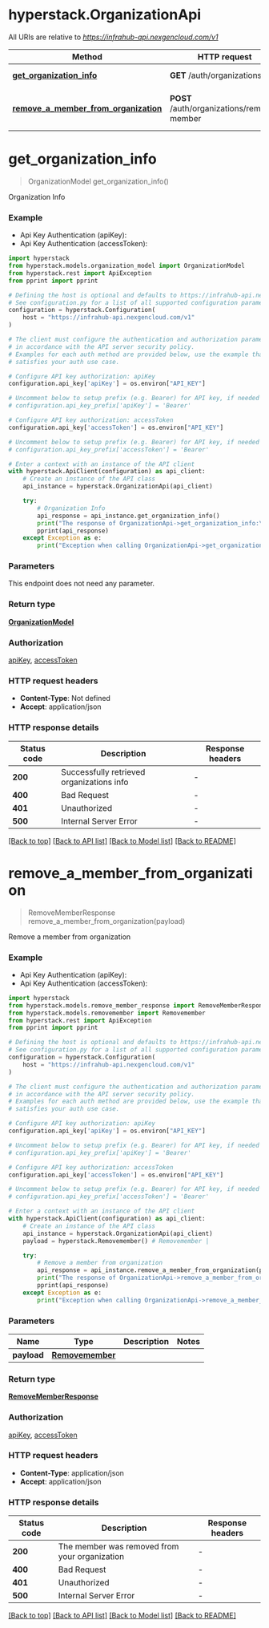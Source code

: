 # hyperstack.OrganizationApi

All URIs are relative to *https://infrahub-api.nexgencloud.com/v1*

Method | HTTP request | Description
------------- | ------------- | -------------
[**get_organization_info**](OrganizationApi.md#get_organization_info) | **GET** /auth/organizations | Organization Info
[**remove_a_member_from_organization**](OrganizationApi.md#remove_a_member_from_organization) | **POST** /auth/organizations/remove-member | Remove a member from organization


# **get_organization_info**
> OrganizationModel get_organization_info()

Organization Info

### Example

* Api Key Authentication (apiKey):
* Api Key Authentication (accessToken):

```python
import hyperstack
from hyperstack.models.organization_model import OrganizationModel
from hyperstack.rest import ApiException
from pprint import pprint

# Defining the host is optional and defaults to https://infrahub-api.nexgencloud.com/v1
# See configuration.py for a list of all supported configuration parameters.
configuration = hyperstack.Configuration(
    host = "https://infrahub-api.nexgencloud.com/v1"
)

# The client must configure the authentication and authorization parameters
# in accordance with the API server security policy.
# Examples for each auth method are provided below, use the example that
# satisfies your auth use case.

# Configure API key authorization: apiKey
configuration.api_key['apiKey'] = os.environ["API_KEY"]

# Uncomment below to setup prefix (e.g. Bearer) for API key, if needed
# configuration.api_key_prefix['apiKey'] = 'Bearer'

# Configure API key authorization: accessToken
configuration.api_key['accessToken'] = os.environ["API_KEY"]

# Uncomment below to setup prefix (e.g. Bearer) for API key, if needed
# configuration.api_key_prefix['accessToken'] = 'Bearer'

# Enter a context with an instance of the API client
with hyperstack.ApiClient(configuration) as api_client:
    # Create an instance of the API class
    api_instance = hyperstack.OrganizationApi(api_client)

    try:
        # Organization Info
        api_response = api_instance.get_organization_info()
        print("The response of OrganizationApi->get_organization_info:\n")
        pprint(api_response)
    except Exception as e:
        print("Exception when calling OrganizationApi->get_organization_info: %s\n" % e)
```



### Parameters

This endpoint does not need any parameter.

### Return type

[**OrganizationModel**](OrganizationModel.md)

### Authorization

[apiKey](../README.md#apiKey), [accessToken](../README.md#accessToken)

### HTTP request headers

 - **Content-Type**: Not defined
 - **Accept**: application/json

### HTTP response details

| Status code | Description | Response headers |
|-------------|-------------|------------------|
**200** | Successfully retrieved organizations info |  -  |
**400** | Bad Request |  -  |
**401** | Unauthorized |  -  |
**500** | Internal Server Error |  -  |

[[Back to top]](#) [[Back to API list]](../README.md#documentation-for-api-endpoints) [[Back to Model list]](../README.md#documentation-for-models) [[Back to README]](../README.md)

# **remove_a_member_from_organization**
> RemoveMemberResponse remove_a_member_from_organization(payload)

Remove a member from organization

### Example

* Api Key Authentication (apiKey):
* Api Key Authentication (accessToken):

```python
import hyperstack
from hyperstack.models.remove_member_response import RemoveMemberResponse
from hyperstack.models.removemember import Removemember
from hyperstack.rest import ApiException
from pprint import pprint

# Defining the host is optional and defaults to https://infrahub-api.nexgencloud.com/v1
# See configuration.py for a list of all supported configuration parameters.
configuration = hyperstack.Configuration(
    host = "https://infrahub-api.nexgencloud.com/v1"
)

# The client must configure the authentication and authorization parameters
# in accordance with the API server security policy.
# Examples for each auth method are provided below, use the example that
# satisfies your auth use case.

# Configure API key authorization: apiKey
configuration.api_key['apiKey'] = os.environ["API_KEY"]

# Uncomment below to setup prefix (e.g. Bearer) for API key, if needed
# configuration.api_key_prefix['apiKey'] = 'Bearer'

# Configure API key authorization: accessToken
configuration.api_key['accessToken'] = os.environ["API_KEY"]

# Uncomment below to setup prefix (e.g. Bearer) for API key, if needed
# configuration.api_key_prefix['accessToken'] = 'Bearer'

# Enter a context with an instance of the API client
with hyperstack.ApiClient(configuration) as api_client:
    # Create an instance of the API class
    api_instance = hyperstack.OrganizationApi(api_client)
    payload = hyperstack.Removemember() # Removemember | 

    try:
        # Remove a member from organization
        api_response = api_instance.remove_a_member_from_organization(payload)
        print("The response of OrganizationApi->remove_a_member_from_organization:\n")
        pprint(api_response)
    except Exception as e:
        print("Exception when calling OrganizationApi->remove_a_member_from_organization: %s\n" % e)
```



### Parameters


Name | Type | Description  | Notes
------------- | ------------- | ------------- | -------------
 **payload** | [**Removemember**](Removemember.md)|  | 

### Return type

[**RemoveMemberResponse**](RemoveMemberResponse.md)

### Authorization

[apiKey](../README.md#apiKey), [accessToken](../README.md#accessToken)

### HTTP request headers

 - **Content-Type**: application/json
 - **Accept**: application/json

### HTTP response details

| Status code | Description | Response headers |
|-------------|-------------|------------------|
**200** | The member was removed from your organization |  -  |
**400** | Bad Request |  -  |
**401** | Unauthorized |  -  |
**500** | Internal Server Error |  -  |

[[Back to top]](#) [[Back to API list]](../README.md#documentation-for-api-endpoints) [[Back to Model list]](../README.md#documentation-for-models) [[Back to README]](../README.md)

